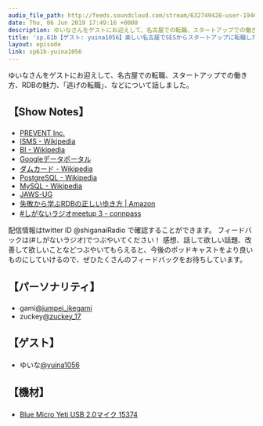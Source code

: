 ```yaml
---
audio_file_path: http://feeds.soundcloud.com/stream/632749428-user-194620696-sp61b-yuina1056.mp3
date: Thu, 06 Jun 2019 17:49:16 +0000
description: ゆいなさんをゲストにお迎えして、名古屋での転職、スタートアップでの働き方、RDBの魅力、「逃げの転職」、などについて話しました。
title: 'sp.61b【ゲスト: yuina1056】楽しい名古屋でSESからスタートアップに転職したエンジニアが語るRDBが好きな理由'
layout: episode
link: sp61b-yuina1056
---
```


<p><span>ゆいなさんをゲストにお迎えして、名古屋での転職、スタートアップでの働き方、RDBの魅力、「逃げの転職」、などについて話しました。</span></p>
<h2>
  <p>【Show Notes】</p>
</h2>
<ul>
  <li><a href="https://prevent.co.jp/" target="_blank">PREVENT Inc.</a></li>
  <li><a href="https://ja.wikipedia.org/wiki/%E6%83%85%E5%A0%B1%E3%82%BB%E3%82%AD%E3%83%A5%E3%83%AA%E3%83%86%E3%82%A3%E3%83%9E%E3%83%8D%E3%82%B8%E3%83%A1%E3%83%B3%E3%83%88%E3%82%B7%E3%82%B9%E3%83%86%E3%83%A0" target="_blank">ISMS - Wikipedia</a></li>
  <li><a href="https://ja.wikipedia.org/wiki/%E3%83%93%E3%82%B8%E3%83%8D%E3%82%B9%E3%82%A4%E3%83%B3%E3%83%86%E3%83%AA%E3%82%B8%E3%82%A7%E3%83%B3%E3%82%B9" target="_blank">BI - Wikipedia</a></li>
  <li><a href="https://datastudio.google.com/overview" target="_blank">Googleデータポータル</a></li>
  <li><a href="https://ja.wikipedia.org/wiki/%E3%83%80%E3%83%A0%E3%82%AB%E3%83%BC%E3%83%89" target="_blank">ダムカード - Wikipedia</a></li>
  <li><a href="https://ja.wikipedia.org/wiki/PostgreSQL" target="_blank">PostgreSQL - Wikipedia</a></li>
  <li><a href="https://ja.wikipedia.org/wiki/MySQL" target="_blank">MySQL - Wikipedia</a></li>
  <li><a href="https://jaws-ug.jp/" target="_blank">JAWS-UG</a></li>
  <li><a href="https://www.amazon.co.jp/dp/B07P8PMHLL" target="_blank">失敗から学ぶRDBの正しい歩き方 | Amazon</a></li>
  <li><a href="https://shiganai.connpass.com/event/131002/" target="_blank">#しがないラジオmeetup 3 - connpass</a></li>
</ul>
<p><span>
  配信情報はtwitter ID @shiganaiRadio で確認することができます。
  フィードバックは(#しがないラジオ)でつぶやいてください！
  感想、話して欲しい話題、改善して欲しいことなどつぶやいてもらえると、今後のポッドキャストをより良いものにしていけるので、ぜひたくさんのフィードバックをお待ちしています。
</span></p>
<h2>
  <p>【パーソナリティ】</p>
</h2>
<ul>
  <li>gami<a href="https://twitter.com/jumpei_ikegami" target="_blank">@jumpei_ikegami</a></li>
  <li>zuckey<a href="https://twitter.com/zuckey_17" target="_blank">@zuckey_17</a></li>
</ul>
<h2>
  <p>【ゲスト】</p>
</h2>
<ul>
  <li>ゆいな<a href="https://twitter.com/yuina1056" target="_blank">@yuina1056</a></li>
</ul>
<h2>
  <p>【機材】</p>
</h2>
<ul>
  <li><a href="http://amzn.to/2tlkud3" target="_blank">Blue Micro Yeti USB 2.0マイク 15374</a></li>
</ul>

